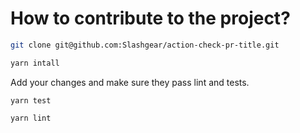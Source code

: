 # How to contribute to the project?

```bash
git clone git@github.com:Slashgear/action-check-pr-title.git

yarn intall
```

Add your changes and make sure they pass lint and tests.

```
yarn test

yarn lint
```
